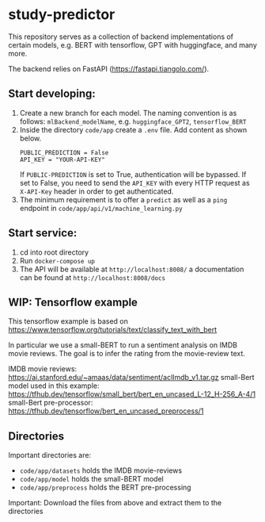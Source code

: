 # study-predictor

This repository serves as a collection of backend implementations of certain models, e.g. BERT with tensorflow, 
GPT with huggingface, and many more.

The backend relies on FastAPI (https://fastapi.tiangolo.com/).

## Start developing:

1. Create a new branch for each model. The naming convention is as follows: `mlBackend_modelName`, e.g. `huggingface_GPT2`, 
   `tensorflow_BERT`
2. Inside the directory `code/app` create a `.env` file. Add content as shown below.
   ```
   PUBLIC_PREDICTION = False
   API_KEY = "YOUR-API-KEY"
   ```
   If `PUBLIC-PREDICTION` is set to True, authentication will be bypassed. If set to False, you need to send the `API_KEY` 
   with every HTTP request as `X-API-Key` header in order to get authenticated.
3. The minimum requirement is to offer a `predict` as well as a `ping` endpoint in `code/app/api/v1/machine_learning.py`

## Start service:

1. cd into root directory
2. Run `docker-compose up`
3. The API will be available at `http://localhost:8008/` a documentation can be found at `http://localhost:8008/docs`

## WIP: Tensorflow example

This tensorflow example is based on https://www.tensorflow.org/tutorials/text/classify_text_with_bert

In particular we use a small-BERT to run a sentiment analysis on IMDB movie reviews. The goal is to infer the rating
from the movie-review text.

IMDB movie reviews: https://ai.stanford.edu/~amaas/data/sentiment/aclImdb_v1.tar.gz
small-Bert model used in this example: https://tfhub.dev/tensorflow/small_bert/bert_en_uncased_L-12_H-256_A-4/1
small-Bert pre-processor: https://tfhub.dev/tensorflow/bert_en_uncased_preprocess/1

## Directories

Important directories are:

- `code/app/datasets` holds the IMDB movie-reviews 
- `code/app/model` holds the small-BERT model
- `code/app/preprocess` holds the BERT pre-processing

Important: Download the files from above and extract them to the directories